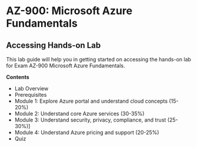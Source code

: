 # AZ-900: Microsoft Azure Fundamentals

## Accessing Hands-on Lab


This lab guide will help you in getting started on accessing the hands-on lab for Exam AZ-900 Microsoft Azure Fundamentals.


**Contents**
 
 * Lab Overview
 * Prerequisites
 * Module 1: Explore Azure portal and understand cloud concepts (15-20%)
 * Module 2: Understand core Azure services (30-35%)
 * Module 3: Understand security, privacy, compliance, and trust (25-30%)]
 * Module 4: Understand Azure pricing and support (20-25%)
 * Quiz


